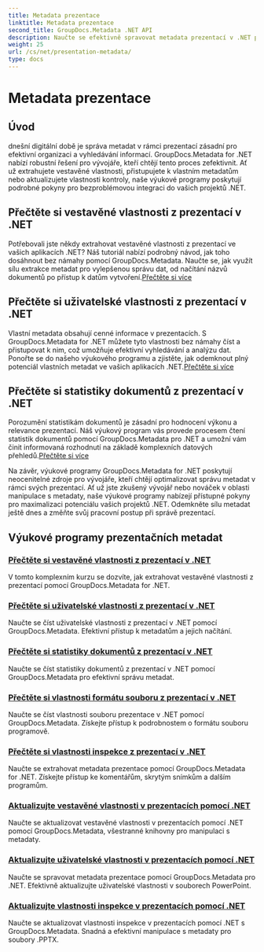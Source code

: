 ```yaml
---
title: Metadata prezentace
linktitle: Metadata prezentace
second_title: GroupDocs.Metadata .NET API
description: Naučte se efektivně spravovat metadata prezentací v .NET pomocí výukových programů GroupDocs.Metadata. Snadný přístup k vestavěným a uživatelským vlastnostem.
weight: 25
url: /cs/net/presentation-metadata/
type: docs
---
```

# Metadata prezentace

## Úvod

dnešní digitální době je správa metadat v rámci prezentací zásadní pro efektivní organizaci a vyhledávání informací. GroupDocs.Metadata for .NET nabízí robustní řešení pro vývojáře, kteří chtějí tento proces zefektivnit. Ať už extrahujete vestavěné vlastnosti, přistupujete k vlastním metadatům nebo aktualizujete vlastnosti kontroly, naše výukové programy poskytují podrobné pokyny pro bezproblémovou integraci do vašich projektů .NET.

## Přečtěte si vestavěné vlastnosti z prezentací v .NET

 Potřebovali jste někdy extrahovat vestavěné vlastnosti z prezentací ve vašich aplikacích .NET? Náš tutoriál nabízí podrobný návod, jak toho dosáhnout bez námahy pomocí GroupDocs.Metadata. Naučte se, jak využít sílu extrakce metadat pro vylepšenou správu dat, od načítání názvů dokumentů po přístup k datům vytvoření.[Přečtěte si více](./read-built-in-properties-presentations/)

## Přečtěte si uživatelské vlastnosti z prezentací v .NET

Vlastní metadata obsahují cenné informace v prezentacích. S GroupDocs.Metadata for .NET můžete tyto vlastnosti bez námahy číst a přistupovat k nim, což umožňuje efektivní vyhledávání a analýzu dat. Ponořte se do našeho výukového programu a zjistěte, jak odemknout plný potenciál vlastních metadat ve vašich aplikacích .NET.[Přečtěte si více](./read-custom-properties-presentations/)

## Přečtěte si statistiky dokumentů z prezentací v .NET

 Porozumění statistikám dokumentů je zásadní pro hodnocení výkonu a relevance prezentací. Náš výukový program vás provede procesem čtení statistik dokumentů pomocí GroupDocs.Metadata pro .NET a umožní vám činit informovaná rozhodnutí na základě komplexních datových přehledů.[Přečtěte si více](./read-document-statistics-presentations/)

Na závěr, výukové programy GroupDocs.Metadata for .NET poskytují neocenitelné zdroje pro vývojáře, kteří chtějí optimalizovat správu metadat v rámci svých prezentací. Ať už jste zkušený vývojář nebo nováček v oblasti manipulace s metadaty, naše výukové programy nabízejí přístupné pokyny pro maximalizaci potenciálu vašich projektů .NET. Odemkněte sílu metadat ještě dnes a změňte svůj pracovní postup při správě prezentací.

## Výukové programy prezentačních metadat
### [Přečtěte si vestavěné vlastnosti z prezentací v .NET](./read-built-in-properties-presentations/)
V tomto komplexním kurzu se dozvíte, jak extrahovat vestavěné vlastnosti z prezentací pomocí GroupDocs.Metadata for .NET.
### [Přečtěte si uživatelské vlastnosti z prezentací v .NET](./read-custom-properties-presentations/)
Naučte se číst uživatelské vlastnosti z prezentací v .NET pomocí GroupDocs.Metadata. Efektivní přístup k metadatům a jejich načítání.
### [Přečtěte si statistiky dokumentů z prezentací v .NET](./read-document-statistics-presentations/)
Naučte se číst statistiky dokumentů z prezentací v .NET pomocí GroupDocs.Metadata pro efektivní správu metadat.
### [Přečtěte si vlastnosti formátu souboru z prezentací v .NET](./read-file-format-properties-presentations/)
Naučte se číst vlastnosti souboru prezentace v .NET pomocí GroupDocs.Metadata. Získejte přístup k podrobnostem o formátu souboru programově.
### [Přečtěte si vlastnosti inspekce z prezentací v .NET](./read-inspection-properties-presentations/)
Naučte se extrahovat metadata prezentace pomocí GroupDocs.Metadata for .NET. Získejte přístup ke komentářům, skrytým snímkům a dalším programům.
### [Aktualizujte vestavěné vlastnosti v prezentacích pomocí .NET](./update-built-in-properties-presentations/)
Naučte se aktualizovat vestavěné vlastnosti v prezentacích pomocí .NET pomocí GroupDocs.Metadata, všestranné knihovny pro manipulaci s metadaty.
### [Aktualizujte uživatelské vlastnosti v prezentacích pomocí .NET](./update-custom-properties-presentations/)
Naučte se spravovat metadata prezentace pomocí GroupDocs.Metadata pro .NET. Efektivně aktualizujte uživatelské vlastnosti v souborech PowerPoint.
### [Aktualizujte vlastnosti inspekce v prezentacích pomocí .NET](./update-inspection-properties-presentations/)
Naučte se aktualizovat vlastnosti inspekce v prezentacích pomocí .NET s GroupDocs.Metadata. Snadná a efektivní manipulace s metadaty pro soubory .PPTX.
